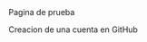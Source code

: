 <!DOCTYPE html>
<html lang="en">
<head>
    <meta charset="UTF-8">
    <meta name="viewport" content="width=device-width, initial-scale=1.0">
    <title>Document</title>
</head>
<body>
    Pagina de prueba
    <p><a href="Creacion de sitio en GitHub.pdf"></a>Creacion de una cuenta en GitHub</p>
</body>
</html>
